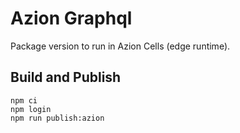 # Azion Graphql
Package version to run in Azion Cells (edge runtime).

## Build and Publish
```
npm ci
npm login
npm run publish:azion
```

